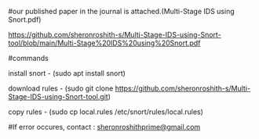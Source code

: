 #our published paper in the journal is attached.(Multi-Stage IDS using Snort.pdf)

https://github.com/sheronroshith-s/Multi-Stage-IDS-using-Snort-tool/blob/main/Multi-Stage%20IDS%20using%20Snort.pdf



#commands

install snort - (sudo apt install snort)

download rules - (sudo git clone https://github.com/sheronroshith-s/Multi-Stage-IDS-using-Snort-tool.git)

copy rules - (sudo cp local.rules /etc/snort/rules/local.rules)



#If error occures, contact : sheronroshithprime@gmail.com
